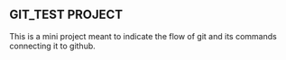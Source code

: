 ## GIT_TEST PROJECT

This is a mini project meant to indicate the flow of git and its commands connecting it to github.